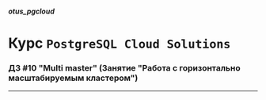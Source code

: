 ##### otus_pgcloud
# Курс `PostgreSQL Cloud Solutions`
### ДЗ #10 "Multi master" (Занятие "Работа с горизонтально масштабируемым кластером")



---
